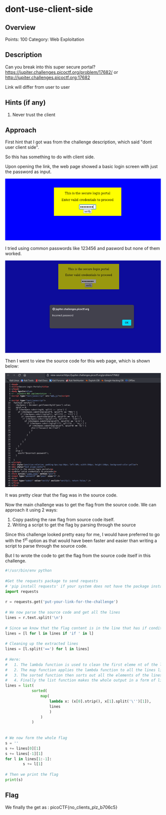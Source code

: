 # dont-use-client-side

## Overview

Points: 100
Category: Web Exploitation

## Description
Can you break into this super secure portal? https://jupiter.challenges.picoctf.org/problem/17682/ or http://jupiter.challenges.picoctf.org:17682 

Link will differ from user to user

## Hints (if any)
1. Never trust the client

## Approach

First hint that I got was from the challenge description, which said "dont user client side".

So this has something to do with client side.

Upon opening the link, the web page showed a basic login screen with just the password as input.

![dont use client side homepage](/picoCTF/img/dont%20use%20client%20side%201.png)

I tried using common passwords like 123456 and pasword but none of them worked.

<!-- add error logging in image -->
![dont use client side incorrent password](/picoCTF/img/dont%20use%20client%20side%202.png)

Then I went to view the source code for this web page, which is shown below:

<!-- Add view source page screenshot here -->
![dont use client side source code](/picoCTF/img/dont%20use%20client%20side%203.png)

It was pretty clear that the flag was in the source code. 

Now the main challenge was to get the flag from the source code. We can approach it using 2 ways:
1. Copy pasting the raw flag from source code itself.
2. Writing a script to get the flag by parsing through the source

Since this challenge looked pretty easy for me, I would have preferred to go with the 1<sup>st</sup> option as that would have been faster and easier than writing a script to parse through the source code.

But I to wrote the code to get the flag from the source code itself in this challenge.

```python
#!/usr/bin/env python

#Get the requests package to send requests
# 'pip install requests' if your system does not have the package installes
import requests

r = requests.get('put-your-link-for-the-challenge')

# We now parse the source code and get all the lines
lines = r.text.split('\n')

# Since we know that the flag content is in the line that has if conditions, we extract only those lines
lines = [l for l in lines if 'if ' in l]

# Cleaning up the extracted lines
lines = [l.split('==') for l in lines]

# Here:
#   1. The lambda function is used to clean the first eleme nt of the lines list and remove the single quotes(') from the second element. It returns a clean-up tuple of text 
#   2. The map function applies the lambda function to all the lines list element 
#   3. The sorted function then sorts out all the elements of the lines list in ascending order.
#   4. Finally the list function makes the whole output in a form of list
lines = list(
            sorted(
                map(
                    lambda x: (x[0].strip(), x[1].split('\'')[1]),
                    lines
                    )
                )
            )


# We now form the whole flag
s = ''
s += lines[0][1]
s += lines[-1][1]
for l in lines[1:-1]:
        s += l[1]

# Then we print the flag
print(s)

```

## Flag
We finally the get as : picoCTF{no_clients_plz_b706c5}
